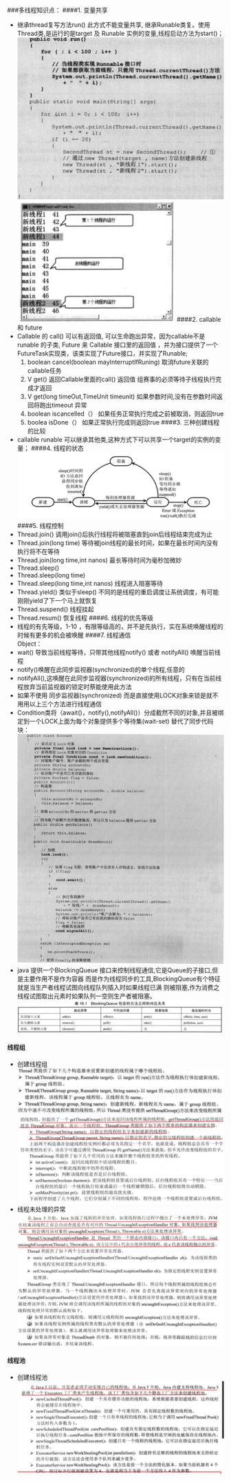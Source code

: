 ###多线程知识点：
  ####1. 变量共享
   * 继承thread复写方法run() 此方式不能变量共享, 继承Runable类复。使用Thread类,是运行的是target 及 Runable 实例的变量,线程启动方法为start()；
       ![](./img/1.png)
       ![](./img/2.png)
  ####2. callable 和  future
   *  Callable 的 call() 可以有返回值, 可以生命跑出异常，因为callable不是runable 的子类, Future 来 Callable 接口里的返回值 ，并为接口提供了一个
      FutureTask实现类，该类实现了Future接口，并实现了Runable;
       1. boolean cancel(boolean mayInterruptIfRuning)  取消future关联的callable任务
       2. V get() 返回Callable里面的call() 返回值 组赛事的必须等待子线程执行完成才返回
       3. V get(long timeOut,TimeUnit timeunit) 如果参数时间,没有在参数时间返回将跑出timeout 异常
       4. boolean iscancelled（） 如果任务正常执行完成之前被取消，则返回true
       5. boolea isDone（） 如果正常执行完成则返回true
 ####3. 三种创建线程的比较
   * callable runable 可以继承其他类,这种方式下可以共享一个target的实例的变量；
####4. 线程的状态
   ![](./img/3.png)
####5. 线程控制
   * Thread.join() 调用join()后执行线程将被阻塞直到join后线程结束完成为止
   * Thread.join(long time) 等待被join线程的最长时间，如果在最长时间内没有执行将不在等待
   * Thread.join(long time,int nanos) 最长等待时间为毫秒加微妙
   * Thread.sleep()
   * Thread.sleep(long time)  
   * Thread.sleep(long time,int nanos)  线程进入阻塞等待
   * Thread.yield() 类似于sleep() 不同的是线程的重启调度让系统调度，有可能刚刚yield了下一个马上就恢复
   * Thread.suspend() 线程挂起
   * Thread.resum() 恢复线程
####6. 线程的优先等级
   * 线程的有先等级，1-10 ，有限等级高的，并不是先执行，实在系统唤醒线程的时候有更多的机会被唤醒
####7. 线程通信  
   Object：   
   * wait() 导致当前线程等待，只带其他线程notify() 或者 notifyAll() 唤醒当前线程
   * notify()唤醒在此同步监视器(synchronized)的单个线程,任意的
   * notifyAll(),这唤醒在此同步监视器(synchronized)的所有线程，只有在当前线程放弃当前监视器的锁定时蔡能使用此方法
   * 如果不使用 同步监视器(synchronized) 而是直接使用LOCK对象来锁是就不用用以上三个方法进行线程通信
   * Condition类将（await()，notify(),notifyAll()）分成截然不同的对象,并且被绑定到一个LOCK上面为每个对象提供多个等待集(wait-set)
     替代了同步代码块：
     ![](./img/4.png)
   * java 提供一个BlockingQueue 接口来控制线程通信,它是Queue的子接口,但是主要作用不是作为容器
     而是作为线程同步的工具,BlockingQueue有个特征就是当生产者线程试图向线程队列插入时如果线程已满
     则被阻塞,作为消费之线程试图取出元素时如果队列一空则生产者被阻塞。
     ![](./img/6.png)
#### 线程组
   * 创建线程组
    ![](./img/7.png)
    ![](./img/8.png)
   * 线程未处理的异常
     ![](./img/9.png) 
#### 线程池
   * 创建线程池
    ![](./img/10.png) 
